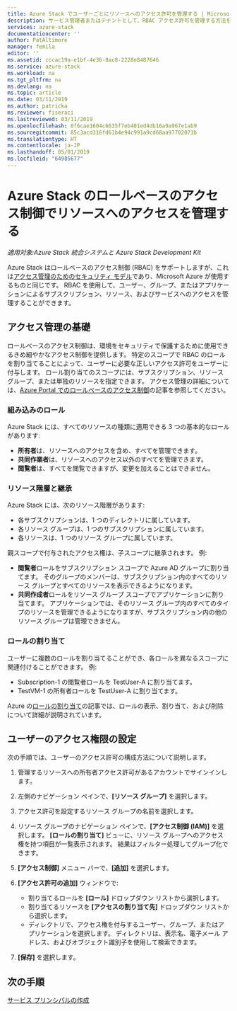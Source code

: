 ```yaml
---
title: Azure Stack でユーザーごとにリソースへのアクセス許可を管理する | Microsoft Azure
description: サービス管理者またはテナントとして、RBAC アクセス許可を管理する方法を説明します。
services: azure-stack
documentationcenter: ''
author: PatAltimore
manager: femila
editor: ''
ms.assetid: cccac19a-e1bf-4e36-8ac8-2228e8487646
ms.service: azure-stack
ms.workload: na
ms.tgt_pltfrm: na
ms.devlang: na
ms.topic: article
ms.date: 03/11/2019
ms.author: patricka
ms.reviewer: fiseraci
ms.lastreviewed: 03/11/2019
ms.openlocfilehash: 0f6cae1604c6635f7eb401ed4db16a9a967e1ab9
ms.sourcegitcommit: 85c3acd316fd61b4e94c991a9cd68aa97702073b
ms.translationtype: HT
ms.contentlocale: ja-JP
ms.lasthandoff: 05/01/2019
ms.locfileid: "64985677"
---
```

# <a name="manage-access-to-resources-with-azure-stack-role-based-access-control"></a>Azure Stack のロールベースのアクセス制御でリソースへのアクセスを管理する

*適用対象:Azure Stack 統合システムと Azure Stack Development Kit*

Azure Stack はロールベースのアクセス制御 (RBAC) をサポートしますが、これは[アクセス管理のためのセキュリティ モデル](https://docs.microsoft.com/azure/role-based-access-control/overview)であり、Microsoft Azure が使用するものと同じです。 RBAC を使用して、ユーザー、グループ、またはアプリケーションによるサブスクリプション、リソース、およびサービスへのアクセスを管理することができます。

## <a name="basics-of-access-management"></a>アクセス管理の基礎

ロールベースのアクセス制御は、環境をセキュリティで保護するために使用できるきめ細やかなアクセス制御を提供します。 特定のスコープで RBAC のロールを割り当てることによって、ユーザーに必要な正しいアクセス許可をユーザーに付与します。 ロール割り当てのスコープには、サブスクリプション、リソース グループ、または単独のリソースを指定できます。 アクセス管理の詳細については、[Azure Portal でのロールベースのアクセス制御](https://docs.microsoft.com/azure/role-based-access-control/overview)の記事を参照してください。

### <a name="built-in-roles"></a>組み込みのロール

Azure Stack には、すべてのリソースの種類に適用できる 3 つの基本的なロールがあります:

* **所有者**は、リソースへのアクセスを含め、すべてを管理できます。
* **共同作業者**は、リソースへのアクセス以外のすべてを管理できます。
* **閲覧者**は、すべてを閲覧できますが、変更を加えることはできません。

### <a name="resource-hierarchy-and-inheritance"></a>リソース階層と継承

Azure Stack には、次のリソース階層があります:

* 各サブスクリプションは、1 つのディレクトリに属しています。
* 各リソース グループは、1 つのサブスクリプションに属しています。
* 各リソースは、1 つのリソース グループに属しています。

親スコープで付与されたアクセス権は、子スコープに継承されます。 例: 

* **閲覧者**ロールをサブスクリプション スコープで Azure AD グループに割り当てます。 そのグループのメンバーは、サブスクリプション内のすべてのリソース グループとすべてのリソースを表示できるようになります。
* **共同作成者**ロールをリソース グループ スコープでアプリケーションに割り当てます。 アプリケーションでは、そのリソース グループ内のすべてのタイプのリソースを管理できるようになりますが、サブスクリプション内の他のリソース グループは管理できません。

### <a name="assigning-roles"></a>ロールの割り当て

ユーザーに複数のロールを割り当てることができ、各ロールを異なるスコープに関連付けることができます。 例: 

* Subscription-1 の閲覧者ロールを TestUser-A に割り当てます。
* TestVM-1 の所有者ロールを TestUser-A に割り当てます。

Azure の[ロールの割り当て](https://docs.microsoft.com/azure/role-based-access-control/role-assignments-portal)の記事では、ロールの表示、割り当て、および削除について詳細が説明されています。

## <a name="set-access-permissions-for-a-user"></a>ユーザーのアクセス権限の設定

次の手順では、ユーザーのアクセス許可の構成方法について説明します。

1. 管理するリソースへの所有者アクセス許可があるアカウントでサインインします。
2. 左側のナビゲーション ペインで、**[リソース グループ]** を選択します。
3. アクセス許可を設定するリソース グループの名前を選択します。
4. リソース グループのナビゲーション ペインで、**[アクセス制御 (IAM)]** を選択します。 **[ロールの割り当て]** ビューに、リソース グループへのアクセス権を持つ項目が一覧表示されます。 結果はフィルター処理してグループ化できます。
5. **[アクセス制御]** メニュー バーで、**[追加]** を選択します。
6. **[アクセス許可の追加]** ウィンドウで:

   * 割り当てるロールを **[ロール]** ドロップダウン リストから選択します。
   * 割り当てるリソースを **[アクセスの割り当て先]** ドロップダウン リストから選択します。
   * ディレクトリで、アクセス権を付与するユーザー、グループ、またはアプリケーションを選択します。 ディレクトリは、表示名、電子メール アドレス、およびオブジェクト識別子を使用して検索できます。

7. **[保存]** を選択します。

## <a name="next-steps"></a>次の手順

[サービス プリンシパルの作成](azure-stack-create-service-principals.md)
